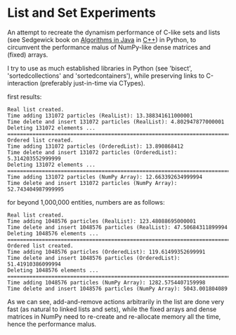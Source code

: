# List and Set Experiments
An attempt to recreate the dynamism performance of C-like sets and lists (see Sedgewick book on [Algorithms in Java](https://algs4.cs.princeton.edu/home/) in [C++](https://www.amazon.com/Algorithms-Parts-1-4-Fundamentals-Structure/dp/0201350882/)) in Python, to circumvent the performance malus of NumPy-like dense matrices and (fixed) arrays.

I try to use as much established libraries in Python (see 'bisect', 'sortedcollections' and 'sortedcontainers'), while preserving links to C-interaction (preferably just-in-time via CTypes).

first results:

```
Real list created.
Time adding 131072 particles (RealList): 13.388341611000001
Time delete and insert 131072 particles (RealList): 4.802947877000001
Deleting 131072 elements ...
===========================================================================
Ordered list created.
Time adding 131072 particles (OrderedList): 13.890868412
Time delete and insert 131072 particles (OrderedList): 5.314203552999999
Deleting 131072 elements ...
===========================================================================
Time adding 131072 particles (NumPy Array): 12.663392634999994
Time delete and insert 131072 particles (NumPy Array): 52.743404987999995
```

for beyond 1,000,000 entities, numbers are as follows:
```
Real list created.
Time adding 1048576 particles (RealList): 123.48088695000001
Time delete and insert 1048576 particles (RealList): 47.50684311899994
Deleting 1048576 elements ...
===========================================================================
Ordered list created.
Time adding 1048576 particles (OrderedList): 119.61499352699991
Time delete and insert 1048576 particles (OrderedList): 51.41910386099994
Deleting 1048576 elements ...
===========================================================================
Time adding 1048576 particles (NumPy Array): 1282.5754407159998
Time delete and insert 1048576 particles (NumPy Array): 5043.001804089
```


As we can see, add-and-remove actions arbitrarily in the list are done very fast (as natural to linked lists and sets),
while the fixed arrays and dense matrices in NumPy need to re-create and re-allocate memory all the time, hence the performance malus.
